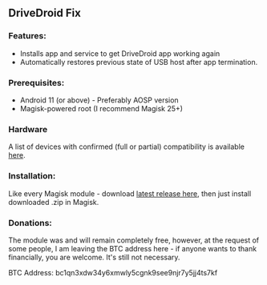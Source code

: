 

## DriveDroid Fix

### Features:
- Installs app and service to get DriveDroid  app working again
 - Automatically restores previous state of USB host after app termination. 

### Prerequisites:
 - Android 11 (or above) - Preferably AOSP version
 - Magisk-powered root (I recommend Magisk 25+)

### Hardware
  
A list of devices with confirmed (full or partial) compatibility is available [here](https://raw.githubusercontent.com/overzero-git/DriveDroid-fix-Magisk-module/main/tested_hardware).

### Installation:
Like every Magisk module - download [latest release here](https://github.com/overzero-git/DriveDroid-fix-Magisk-module/releases/latest), then just install downloaded .zip in Magisk.

### Donations:
  
The module was and will remain completely free, however, at the request of some people, I am leaving the BTC address here - if anyone wants to thank financially, you are welcome. It's still not necessary.

BTC Address: 
bc1qn3xdw34y6xmwly5cgnk9see9njr7y5jj4ts7kf
